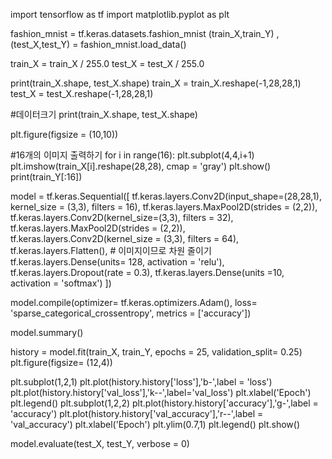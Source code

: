 import tensorflow as tf
import matplotlib.pyplot as plt


fashion_mnist = tf.keras.datasets.fashion_mnist
(train_X,train_Y) , (test_X,test_Y) = fashion_mnist.load_data()

train_X = train_X / 255.0
test_X = test_X / 255.0

print(train_X.shape, test_X.shape)
train_X = train_X.reshape(-1,28,28,1)
test_X = test_X.reshape(-1,28,28,1)

#데이터크기
print(train_X.shape, test_X.shape)

plt.figure(figsize = (10,10))

#16개의 이미지 출력하기
for i in range(16):
    plt.subplot(4,4,i+1)
    plt.imshow(train_X[i].reshape(28,28), cmap = 'gray')
plt.show()
print(train_Y[:16])

model = tf.keras.Sequential([
    tf.keras.layers.Conv2D(input_shape=(28,28,1), kernel_size = (3,3), filters = 16),
    tf.keras.layers.MaxPool2D(strides = (2,2)),
    tf.keras.layers.Conv2D(kernel_size=(3,3), filters = 32),
    tf.keras.layers.MaxPool2D(strides = (2,2)),
    tf.keras.layers.Conv2D(kernel_size = (3,3), filters = 64),
    tf.keras.layers.Flatten(), # 이미지이므로 차원 줄이기
    tf.keras.layers.Dense(units=  128, activation = 'relu'),
    tf.keras.layers.Dropout(rate = 0.3),
    tf.keras.layers.Dense(units =10, activation = 'softmax')
])

model.compile(optimizer= tf.keras.optimizers.Adam(),
             loss= 'sparse_categorical_crossentropy',
             metrics = ['accuracy'])

model.summary()

history = model.fit(train_X, train_Y, epochs = 25, validation_split= 0.25)
plt.figure(figsize= (12,4))

plt.subplot(1,2,1)
plt.plot(history.history['loss'],'b-',label = 'loss')
plt.plot(history.history['val_loss'],'k--',label='val_loss')
plt.xlabel('Epoch')
plt.legend()
plt.subplot(1,2,2)
plt.plot(history.history['accuracy'],'g-',label = 'accuracy')
plt.plot(history.history['val_accuracy'],'r--',label = 'val_accuracy')
plt.xlabel('Epoch')
plt.ylim(0.7,1)
plt.legend()
plt.show()



model.evaluate(test_X, test_Y, verbose = 0)